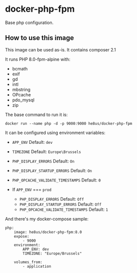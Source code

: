 # docker-php-fpm

Base php configuration.

## How to use this image

This image can be used as-is. It contains composer 2.1

It runs PHP 8.0-fpm-alpine with:
* bcmath 
* exif
* gd 
* intl
* mbstring
* OPcache
* pdo_mysql
* zip
  
The base command to run it is:

    docker run --name php -d -p 9000:9000 he8us/docker-php-fpm

It can be configured using environment variables:

 * `APP_ENV` Default: `dev`
 * `TIMEZONE` Default: `Europe\Brussels`
 * `PHP_DISPLAY_ERRORS` Default: `On`
 * `PHP_DISPLAY_STARTUP_ERRORS` Default: `On`
 * `PHP_OPCACHE_VALIDATE_TIMESTAMPS` Default: `0`

* If `APP_ENV` === `prod`
    * `PHP_DISPLAY_ERRORS` Default: `Off` 
    * `PHP_DISPLAY_STARTUP_ERRORS` Default: `Off` 
    * `PHP_OPCACHE_VALIDATE_TIMESTAMPS` Default: `1` 

And there's my docker-compose sample:

    php:
        image: he8us/docker-php-fpm:8.0
        expose:
            - 9000
        environment:
            APP_ENV: dev
            TIMEZONE: "Europe/Brussels"

        volumes_from:
            - application

